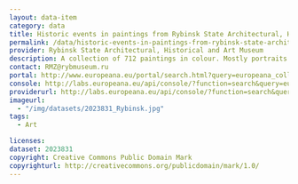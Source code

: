 ```yaml
---
layout: data-item
category: data
title: Historic events in paintings from Rybinsk State Architectural, Historical and Art Museum
permalink: /data/historic-events-in-paintings-from-rybinsk-state-architectural-historical-and-art-museum
provider: Rybinsk State Architectural, Historical and Art Museum
description: A collection of 712 paintings in colour. Mostly portraits and historic events. 
contact: RMZ@rybmuseum.ru
portal: http://www.europeana.eu/portal/search.html?query=europeana_collectionName:2023831*&qf=paint&qf=REUSABILITY:open&rows=24
console: http://labs.europeana.eu/api/console/?function=search&query=europeana_collectionName:2023831*&qf=paint&qf=REUSABILITY:open&rows=24
providerurl: http://labs.europeana.eu/api/console/?function=search&query=europeana_collectionName:2023831*&qf=paint&qf=REUSABILITY:open&rows=24
imageurl:
  - "/img/datasets/2023831_Rybinsk.jpg"
tags:
  - Art

licenses:
dataset: 2023831
copyright: Creative Commons Public Domain Mark
copyrighturl: http://creativecommons.org/publicdomain/mark/1.0/
---
```

